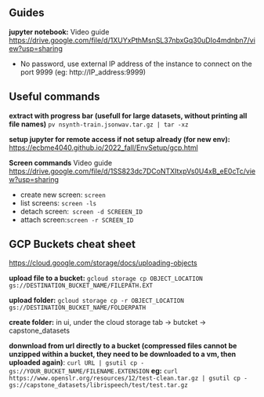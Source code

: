 ## Guides

**jupyter notebook:** Video guide https://drive.google.com/file/d/1XUYxPthMsnSL37nbxGq30uDIo4mdnbn7/view?usp=sharing

- No password, use external IP address of the instance to connect on the port 9999 (eg: http://IP_address:9999)


## Useful commands

**extract with progress bar (usefull for large datasets, without printing all file names)**
```pv nsynth-train.jsonwav.tar.gz | tar -xz```

**setup jupyter for remote access if not setup already (for new env):**
https://ecbme4040.github.io/2022_fall/EnvSetup/gcp.html

**Screen commands**
Video guide https://drive.google.com/file/d/1SS823dc7DCoNTXItxpVs0U4xB_eE0cTc/view?usp=sharing
- create new screen: ``` screen ```
- list screens: ```screen -ls```
- detach screen:``` screen -d SCREEEN_ID```
- attach screen:```screen -r SCREEN_ID```

## GCP Buckets cheat sheet

https://cloud.google.com/storage/docs/uploading-objects

**upload file to a bucket:** ```gcloud storage cp OBJECT_LOCATION gs://DESTINATION_BUCKET_NAME/FILEPATH.EXT```

**upload folder:** ```gcloud storage cp -r OBJECT_LOCATION gs://DESTINATION_BUCKET_NAME/FOLDERPATH```

**create folder:** in ui, under the cloud storage tab -> butcket -> capstone_datasets

**donwnload from url directly to a bucket (compressed files cannot be unzipped within a bucket, they need to be downloaded to a vm, then uploaded again)**: ```curl URL | gsutil cp - gs://YOUR_BUCKET_NAME/FILENAME.EXTENSION```
**eg:** ```curl https://www.openslr.org/resources/12/test-clean.tar.gz | gsutil cp - gs://capstone_datasets/librispeech/test/test.tar.gz```

